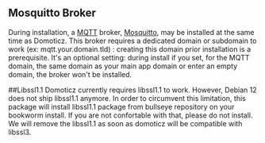## Mosquitto Broker

During installation, a [MQTT](https://en.wikipedia.org/wiki/MQTT) broker, [Mosquitto](https://mosquitto.org/), may be installed at the same time as Domoticz.
This broker requires a dedicated domain or subdomain to work (ex: mqtt.your.domain.tld) : creating this domain prior installation is a prerequisite.
It's an optional setting: during install if you set, for the MQTT domain, the same domain as your main app domain or enter an empty domain, the broker won't be installed.

##Libssl1.1
Domoticz currently requires libssl1.1 to work. However, Debian 12 does not ship libssl1.1 anymore. In order to circumvent this limitation, this package will install libssl1.1 package from bullseye repository on your bookworm install. If you are not confortable with that, please do not install.
We will remove the libssl1.1 as soon as domoticz will be compatible with libssl3.
